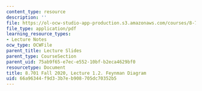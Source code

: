 ```yaml
---
content_type: resource
description: ''
file: https://ol-ocw-studio-app-production.s3.amazonaws.com/courses/8-701-introduction-to-nuclear-and-particle-physics-fall-2020/66a96344f9d33b7eb908705dc70352b5_MIT8_701f20_lec1.2.pdf
file_type: application/pdf
learning_resource_types:
- Lecture Notes
ocw_type: OCWFile
parent_title: Lecture Slides
parent_type: CourseSection
parent_uid: 75ab9f65-e7ec-e552-10bf-b2eca4629bf0
resourcetype: Document
title: 8.701 Fall 2020, Lecture 1.2. Feynman Diagram
uid: 66a96344-f9d3-3b7e-b908-705dc70352b5
---
```

